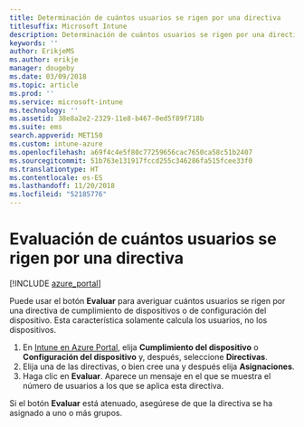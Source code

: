 ```yaml
---
title: Determinación de cuántos usuarios se rigen por una directiva
titlesuffix: Microsoft Intune
description: Determinación de cuántos usuarios se rigen por una directiva
keywords: ''
author: ErikjeMS
ms.author: erikje
manager: dougeby
ms.date: 03/09/2018
ms.topic: article
ms.prod: ''
ms.service: microsoft-intune
ms.technology: ''
ms.assetid: 38e8a2e2-2329-11e8-b467-0ed5f89f718b
ms.suite: ems
search.appverid: MET150
ms.custom: intune-azure
ms.openlocfilehash: a69f4c4e5f80c77259656cac7650ca58c51b2407
ms.sourcegitcommit: 51b763e131917fccd255c346286fa515fcee33f0
ms.translationtype: HT
ms.contentlocale: es-ES
ms.lasthandoff: 11/20/2018
ms.locfileid: "52185776"
---
```

# <a name="evaluate-how-many-users-are-targeted-by-a-policy"></a>Evaluación de cuántos usuarios se rigen por una directiva
[!INCLUDE [azure_portal](./includes/azure_portal.md)]

Puede usar el botón **Evaluar** para averiguar cuántos usuarios se rigen por una directiva de cumplimiento de dispositivos o de configuración del dispositivo. Esta característica solamente calcula los usuarios, no los dispositivos.

1.  En [Intune en Azure Portal](https://aka.ms/intuneportal), elija **Cumplimiento del dispositivo** o **Configuración del dispositivo** y, después, seleccione **Directivas**.
2.  Elija una de las directivas, o bien cree una y después elija **Asignaciones**.
3.  Haga clic en **Evaluar**. Aparece un mensaje en el que se muestra el número de usuarios a los que se aplica esta directiva.

Si el botón **Evaluar** está atenuado, asegúrese de que la directiva se ha asignado a uno o más grupos.

